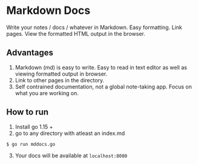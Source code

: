 # Markdown Docs

Write your notes / docs / whatever in Markdown. Easy formatting. Link pages. View the formatted HTML output in the browser.

## Advantages
1. Markdown (md) is easy to write. Easy to read in text editor as well as viewing formatted output in browser.
2. Link to other pages in the directory.
3. Self contrained documentation, not a global note-taking app. Focus on what you are working on.


## How to run
1. Install go 1.15 +
2. go to any directory with atleast an index.md
```
$ go run mddocs.go
```
3. Your docs will be available at `localhost:8080`

